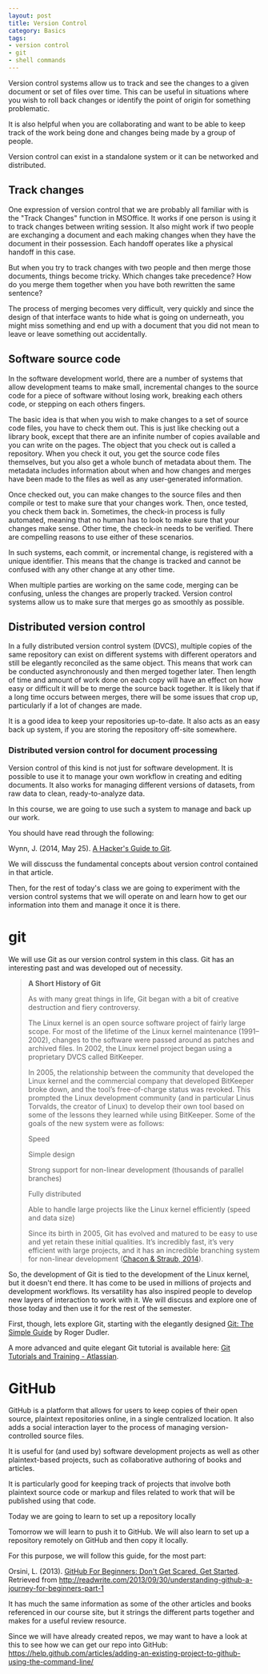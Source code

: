 ```yaml
---
layout: post
title: Version Control
category: Basics
tags: 
- version control
- git
- shell commands
---
```


Version control systems allow us to track and see the changes to a given document or set of files over time. 
This can be useful in situations where you wish to roll back changes or identify the point of origin for something problematic. 

It is also helpful when you are collaborating and want to be able to keep track of the work being done and changes being made by a group of people. 

Version control can exist in a standalone system or it can be networked and distributed. 
<excerpt/>

## Track changes

One expression of version control that we are probably all familiar with is the "Track Changes" function in MSOffice. 
It works if one person is using it to track changes between writing session. 
It also might work if two people are exchanging a document and each making changes when they have the document in their possession. 
Each handoff operates like a physical handoff in this case. 

But when you try to track changes with two people and then merge those documents, things become tricky. 
Which changes take precedence? 
How do you merge them together when you have both rewritten the same sentence? 

The process of merging becomes very difficult, very quickly and since the design of that interface wants to hide what is going on underneath, you might miss something and end up with a document that you did not mean to leave or leave something out accidentally. 

## Software source code

In the software development world, there are a number of systems that allow development teams to make small, incremental changes to the source code for a piece of software without losing work, breaking each others code, or stepping on each others fingers. 

The basic idea is that when you wish to make changes to a set of source code files, you have to check them out. 
This is just like checking out a library book, except that there are an infinite number of copies available and you can write on the pages. 
The object that you check out is called a repository. 
When you check it out, you get the source code files themselves, but you also get a whole bunch of metadata about them. 
The metadata includes information about when and how changes and merges have been made to the files as well as any user-generated information. 

Once checked out, you can make changes to the source files and then compile or test to make sure that your changes work. 
Then, once tested, you check them back in. 
Sometimes, the check-in process is fully automated, meaning that no human has to look to make sure that your changes make sense. 
Other time, the check-in needs to be verified. 
There are compelling reasons to use either of these scenarios. 

In such systems, each commit, or incremental change, is registered with a unique identifier. 
This means that the change is tracked and cannot be confused with any other change at any other time. 

When multiple parties are working on the same code, merging can be confusing, unless the changes are properly tracked. 
Version control systems allow us to make sure that merges go as smoothly as possible. 

## Distributed version control

In a fully distributed version control system (DVCS), multiple copies of the same repository can exist on different systems with different operators and still be elegantly reconciled as the same object. 
This means that work can be conducted asynchronously and then merged together later. 
Then length of time and amount of work done on each copy will have an effect on how easy or difficult it will be to merge the source back together. 
It is likely that if a long time occurs between merges, there will be some issues that crop up, particularly if a lot of changes are made. 

It is a good idea to keep your repositories up-to-date. 
It also acts as an easy back up system, if you are storing the repository off-site somewhere. 

### Distributed version control for document processing

Version control of this kind is not just for software development. 
It is possible to use it to manage your own workflow in creating and editing documents. 
It also works for managing different versions of datasets, from raw data to clean, ready-to-analyze data. 

In this course, we are going to use such a system to manage and back up our work.  

You should have read through the following:

Wynn, J. (2014, May 25). [A Hacker's Guide to Git](http://wildlyinaccurate.com/a-hackers-guide-to-git/). 

We will disscuss the fundamental concepts about version control contained in that article. 

Then, for the rest of today's class we are going to experiment with the version control systems that we will operate on and learn how to get our information into them and manage it once it is there.

# git

We will use Git as our version control system in this class. 
Git has an interesting past and was developed out of necessity. 

>**A Short History of Git**
>
>As with many great things in life, Git began with a bit of creative destruction and fiery controversy.
>
>The Linux kernel is an open source software project of fairly large scope. For most of the lifetime of the Linux kernel maintenance (1991–2002), changes to the software were passed around as patches and archived files. In 2002, the Linux kernel project began using a proprietary DVCS called BitKeeper.
>
>In 2005, the relationship between the community that developed the Linux kernel and the commercial company that developed BitKeeper broke down, and the tool’s free-of-charge status was revoked. This prompted the Linux development community (and in particular Linus Torvalds, the creator of Linux) to develop their own tool based on some of the lessons they learned while using BitKeeper. Some of the goals of the new system were as follows:
>
>Speed
>
>Simple design
>
>Strong support for non-linear development (thousands of parallel branches)
>
>Fully distributed
>
>Able to handle large projects like the Linux kernel efficiently (speed and data size)
>
>Since its birth in 2005, Git has evolved and matured to be easy to use and yet retain these initial qualities. It’s incredibly fast, it’s very efficient with large projects, and it has an incredible branching system for non-linear development ([Chacon & Straub, 2014](https://git-scm.com/book/en/v2/Getting-Started-A-Short-History-of-Git)).

So, the development of Git is tied to the development of the Linux kernel, but it doesn't end there. 
It has come to be used in millions of projects and development workflows. 
Its versatility has also inspired people to develop new layers of interaction to work with it. 
We will discuss and explore one of those today and then use it for the rest of the semester. 

First, though, lets explore Git, starting with the elegantly designed [Git: The Simple Guide](http://rogerdudler.github.io/git-guide/) by Roger Dudler.

A more advanced and quite elegant Git tutorial is available here: [Git Tutorials and Training - Atlassian](https://www.atlassian.com/git/tutorials/setting-up-a-repository/git-config).

# GitHub

GitHub is a platform that allows for users to keep copies of their open source, plaintext repositories online, in a single centralized location. 
It also adds a social interaction layer to the process of managing version-controlled source files. 

It is useful for (and used by) software development projects as well as other plaintext-based projects, such as collaborative authoring of books and articles. 

It is particularly good for keeping track of projects that involve both plaintext source code or markup and files related to work that will be published using that code. 

Today we are going to learn to set up a repository locally

Tomorrow we will learn to push it to GitHub. 
We will also learn to set up a repository remotely on GitHub and then copy it locally. 

For this purpose, we will follow this guide, for the most part:  

Orsini, L. (2013). [GitHub For Beginners: Don't Get Scared, Get Started](http://readwrite.com/2013/09/30/understanding-github-a-journey-for-beginners-part-1). Retrieved from http://readwrite.com/2013/09/30/understanding-github-a-journey-for-beginners-part-1

It has much the same information as some of the other articles and books referenced in our course site, but it strings the different parts together and makes for a useful review resource.

Since we will have already created repos, we may want to have a look at this to see how we can get our repo into GitHub: https://help.github.com/articles/adding-an-existing-project-to-github-using-the-command-line/
